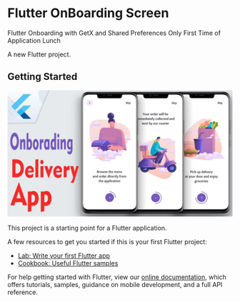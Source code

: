 # Flutter OnBoarding Screen 
Flutter Onboarding with GetX and  Shared Preferences
Only First Time of Application Lunch 

A new Flutter project.

## Getting Started

![alt text](https://github.com/Sjdpk/OnBoarding-with-Shared_Preferences-/blob/main/Screenshot/onboard_Screen.jpg)

This project is a starting point for a Flutter application.

A few resources to get you started if this is your first Flutter project:

- [Lab: Write your first Flutter app](https://flutter.dev/docs/get-started/codelab)
- [Cookbook: Useful Flutter samples](https://flutter.dev/docs/cookbook)

For help getting started with Flutter, view our
[online documentation](https://flutter.dev/docs), which offers tutorials,
samples, guidance on mobile development, and a full API reference.
